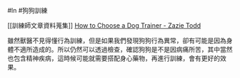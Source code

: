 #ln #狗狗訓練 

[[訓練師文章資料蒐集]]
[How to Choose a Dog Trainer - Zazie Todd](https://www.companionanimalpsychology.com/2016/12/how-to-choose-dog-trainer.html)

雖然獸醫不見得懂行為訓練，但是如果我們發現狗狗行為異常，卻有可能是因為身體不適所造成的。所以仍然可以透過檢查，確認狗狗是不是因病痛所苦，其中當然也包含精神疾病，這時候可能就需要搭配身心藥物，再進行訓練，會有更好的效果。